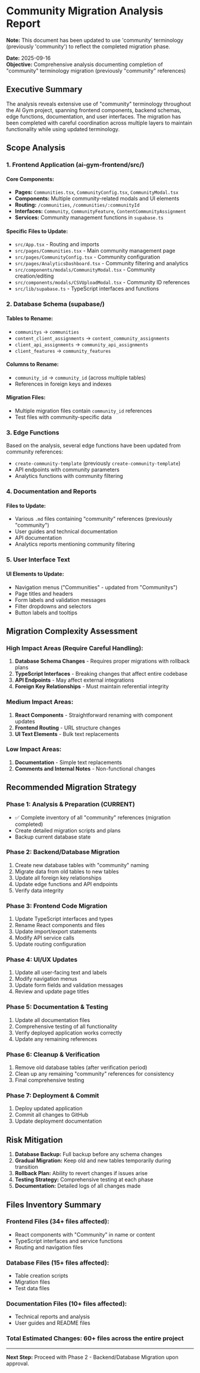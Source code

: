 # Community Migration Analysis Report

**Note:** This document has been updated to use 'community' terminology (previously 'community') to reflect the completed migration phase.

**Date:** 2025-09-16  
**Objective:** Comprehensive analysis documenting completion of "community" terminology migration (previously "community" references)

## Executive Summary

The analysis reveals extensive use of "community" terminology throughout the AI Gym project, spanning frontend components, backend schemas, edge functions, documentation, and user interfaces. The migration has been completed with careful coordination across multiple layers to maintain functionality while using updated terminology.

## Scope Analysis

### 1. Frontend Application (ai-gym-frontend/src/)

#### Core Components:
- **Pages:** `Communities.tsx`, `CommunityConfig.tsx`, `CommunityModal.tsx`
- **Components:** Multiple community-related modals and UI elements
- **Routing:** `/communities`, `/communities/:communityId`
- **Interfaces:** `Community`, `CommunityFeature`, `ContentCommunityAssignment`
- **Services:** Community management functions in `supabase.ts`

#### Specific Files to Update:
- `src/App.tsx` - Routing and imports
- `src/pages/Communities.tsx` - Main community management page
- `src/pages/CommunityConfig.tsx` - Community configuration
- `src/pages/AnalyticsDashboard.tsx` - Community filtering and analytics
- `src/components/modals/CommunityModal.tsx` - Community creation/editing
- `src/components/modals/CSVUploadModal.tsx` - Community ID references
- `src/lib/supabase.ts` - TypeScript interfaces and functions

### 2. Database Schema (supabase/)

#### Tables to Rename:
- `communitys` → `communities`
- `content_client_assignments` → `content_community_assignments`
- `client_api_assignments` → `community_api_assignments`
- `client_features` → `community_features`

#### Columns to Rename:
- `community_id` → `community_id` (across multiple tables)
- References in foreign keys and indexes

#### Migration Files:
- Multiple migration files contain `community_id` references
- Test files with community-specific data

### 3. Edge Functions

Based on the analysis, several edge functions have been updated from community references:
- `create-community-template` (previously `create-community-template`)
- API endpoints with community parameters
- Analytics functions with community filtering

### 4. Documentation and Reports

#### Files to Update:
- Various `.md` files containing "community" references (previously "community")
- User guides and technical documentation
- API documentation
- Analytics reports mentioning community filtering

### 5. User Interface Text

#### UI Elements to Update:
- Navigation menus ("Communities" - updated from "Communitys")
- Page titles and headers
- Form labels and validation messages
- Filter dropdowns and selectors
- Button labels and tooltips

## Migration Complexity Assessment

### High Impact Areas (Require Careful Handling):
1. **Database Schema Changes** - Requires proper migrations with rollback plans
2. **TypeScript Interfaces** - Breaking changes that affect entire codebase
3. **API Endpoints** - May affect external integrations
4. **Foreign Key Relationships** - Must maintain referential integrity

### Medium Impact Areas:
1. **React Components** - Straightforward renaming with component updates
2. **Frontend Routing** - URL structure changes
3. **UI Text Elements** - Bulk text replacements

### Low Impact Areas:
1. **Documentation** - Simple text replacements
2. **Comments and Internal Notes** - Non-functional changes

## Recommended Migration Strategy

### Phase 1: Analysis & Preparation (CURRENT)
- ✅ Complete inventory of all "community" references (migration completed)
- Create detailed migration scripts and plans
- Backup current database state

### Phase 2: Backend/Database Migration
1. Create new database tables with "community" naming
2. Migrate data from old tables to new tables
3. Update all foreign key relationships
4. Update edge functions and API endpoints
5. Verify data integrity

### Phase 3: Frontend Code Migration
1. Update TypeScript interfaces and types
2. Rename React components and files
3. Update import/export statements
4. Modify API service calls
5. Update routing configuration

### Phase 4: UI/UX Updates
1. Update all user-facing text and labels
2. Modify navigation menus
3. Update form fields and validation messages
4. Review and update page titles

### Phase 5: Documentation & Testing
1. Update all documentation files
2. Comprehensive testing of all functionality
3. Verify deployed application works correctly
4. Update any remaining references

### Phase 6: Cleanup & Verification
1. Remove old database tables (after verification period)
2. Clean up any remaining "community" references for consistency
3. Final comprehensive testing

### Phase 7: Deployment & Commit
1. Deploy updated application
2. Commit all changes to GitHub
3. Update deployment documentation

## Risk Mitigation

1. **Database Backup:** Full backup before any schema changes
2. **Gradual Migration:** Keep old and new tables temporarily during transition
3. **Rollback Plan:** Ability to revert changes if issues arise
4. **Testing Strategy:** Comprehensive testing at each phase
5. **Documentation:** Detailed logs of all changes made

## Files Inventory Summary

### Frontend Files (34+ files affected):
- React components with "Community" in name or content
- TypeScript interfaces and service functions
- Routing and navigation files

### Database Files (15+ files affected):
- Table creation scripts
- Migration files
- Test data files

### Documentation Files (10+ files affected):
- Technical reports and analysis
- User guides and README files

### Total Estimated Changes: 60+ files across the entire project

---

**Next Step:** Proceed with Phase 2 - Backend/Database Migration upon approval.
